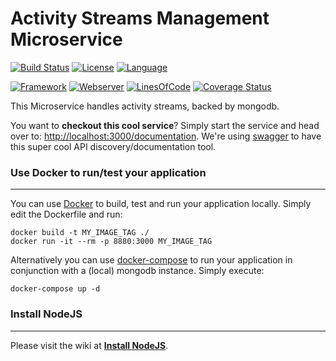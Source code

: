 # Activity Streams Management Microservice #
[![Build Status](https://orca.snap-ci.com/slidewiki/activities-service/branch/master/build_image)](https://orca.snap-ci.com/slidewiki/activities-service/branch/master)
[![License](https://img.shields.io/badge/License-MPL%202.0-green.svg)](https://github.com/slidewiki/activities-service/blob/master/LICENSE)
[![Language](https://img.shields.io/badge/Language-Javascript%20ECMA2015-lightgrey.svg)](https://developer.mozilla.org/en-US/docs/Web/JavaScript)

[![Framework](https://img.shields.io/badge/Framework-NodeJS%206.1.0-blue.svg)](https://nodejs.org/)
[![Webserver](https://img.shields.io/badge/Webserver-Hapi%2013.4.0-blue.svg)](http://hapijs.com/)
[![LinesOfCode](https://img.shields.io/badge/LOC-1013-lightgrey.svg)](https://github.com/slidewiki/activities-service/blob/master/application/package.json)
[![Coverage Status](https://coveralls.io/repos/github/slidewiki/activities-service/badge.svg?branch=master)](https://coveralls.io/github/slidewiki/activities-service?branch=master)

This Microservice handles activity streams, backed by mongodb.

You want to **checkout this cool service**? Simply start the service and head over to: [http://localhost:3000/documentation](http://localhost:3000/documentation). We're using  [swagger](https://www.npmjs.com/package/hapi-swagger) to have this super cool API discovery/documentation tool.

### Use Docker to run/test your application ###
---
You can use [Docker](https://www.docker.com/) to build, test and run your application locally. Simply edit the Dockerfile and run:

```
docker build -t MY_IMAGE_TAG ./
docker run -it --rm -p 8880:3000 MY_IMAGE_TAG
```

Alternatively you can use [docker-compose](https://docs.docker.com/compose/) to run your application in conjunction with a (local) mongodb instance. Simply execute:

```
docker-compose up -d
```

### Install NodeJS ###
---
Please visit the wiki at [**Install NodeJS**](https://github.com/slidewiki/microservice-template/wiki/Install-NodeJS).
